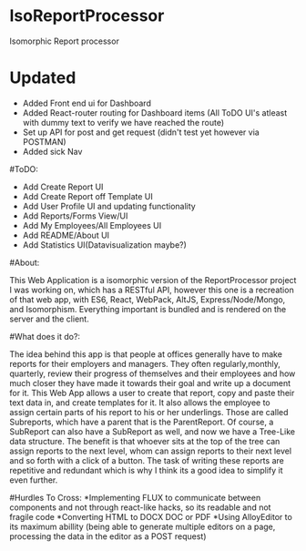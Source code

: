 # IsoReportProcessor
Isomorphic Report processor

# Updated 
* Added Front end ui for Dashboard
* Added React-router routing for Dashboard items (All ToDO UI's atleast with dummy text to verify we have reached the route)
* Set up API for post and get request (didn't test yet however via POSTMAN)
* Added sick Nav

#ToDO:
* Add Create Report UI
* Add Create Report off Template UI
* Add User Profile UI and updating functionality
* Add Reports/Forms View/UI
* Add My Employees/All Employees UI
* Add README/About UI
* Add Statistics UI(Datavisualization maybe?)

#About:

This Web Application is a isomorphic version of the ReportProcessor project I was working on, which has a RESTful API, however this one is a recreation of that web app, with ES6, React, WebPack, AltJS, Express/Node/Mongo, and Isomorphism. Everything important is bundled and is rendered on the server and the client.

#What does it do?:

The idea behind this app is that people at offices generally have to make reports for their employers and managers. They often regularly,monthly, quarterly, review their progress of themselves and their employees and how much closer they have made it towards their goal and write up a document for it. This Web App allows a user to create that report, copy and paste their text data in, and create templates for it. It also allows the employee to assign certain parts of his report to his or her underlings. Those are called Subreports, which have a parent that is the ParentReport. Of course, a SubReport can also have a SubReport as well, and now we have a Tree-Like data structure. The benefit is that whoever sits at the top of the tree can assign reports to the next level, whom can assign reports to their next level and so forth with a click of a button. The task of writing these reports are repetitive and redundant which is why I think its a good idea to simplify it even further.

#Hurdles To Cross:
*Implementing FLUX to communicate between components and not through react-like hacks, so its readable and not fragile code
*Converting HTML to DOCX DOC or PDF
*Using AlloyEditor to its maximum abillity (being able to generate multiple editors on a page, processing the data in the editor as a POST request)